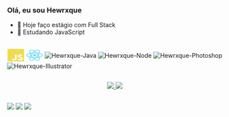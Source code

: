### Olá, eu sou Hewrxque

- 🔭 Hoje faço estágio com Full Stack
- 🌱 Estudando JavaScript
<div style="display: inline_block"><br>
 <img align="center" alt="Hewrxque-Js" height="30" width="40" src="https://raw.githubusercontent.com/devicons/devicon/master/icons/javascript/javascript-plain.svg">
 <img align="center" alt="Hewrxque-React" height="30" width="40" src="https://raw.githubusercontent.com/devicons/devicon/master/icons/react/react-original.svg">
 <img align="center" alt="Hewrxque-Java" height="30" width="40"src="https://cdn.jsdelivr.net/gh/devicons/devicon/icons/java/java-plain.svg" />       
 <img align="center" alt="Hewrxque-Node" height="30" width="40" src="https://cdn.jsdelivr.net/gh/devicons/devicon/icons/nodejs/nodejs-original.svg" />
 <img align="center" alt="Hewrxque-Photoshop" height="30" width="40" src="https://cdn.jsdelivr.net/gh/devicons/devicon/icons/photoshop/photoshop-plain.svg" />
 <img align="center" alt="Hewrxque-Illustrator" height="30" width="40" src="https://cdn.jsdelivr.net/gh/devicons/devicon/icons/illustrator/illustrator-plain.svg" />
          
 </div>
 
  ##
  
<div align="center">
  <a href="https://github.com/hewrxque">
  <img height="180em" src="https://github-readme-stats.vercel.app/api?username=hewrxque&show_icons=true&theme=merko&include_all_commits=true&count_private=true"/>
  <img height="180em" src="https://github-readme-stats.vercel.app/api/top-langs/?username=hewrxque&layout=compact&langs_count=7&theme=merko"/>
</div>

  ##
  
  <div>
  <a href="https://instagram.com/hze.v" target="_blank"><img src="https://img.shields.io/badge/-Instagram-%23E4405F?style=for-the-badge&logo=instagram&logoColor=white" target="_blank"></a>
  <a href = "mailto:josehenriquevieiradacruz@gmail.com"><img src="https://img.shields.io/badge/-Gmail-%23333?style=for-the-badge&logo=gmail&logoColor=white" target="_blank"></a>
  <a href="https://www.linkedin.com/in/josé-henrique-vieira-da-cruz-b2a6021b9" target="_blank"><img src="https://img.shields.io/badge/-LinkedIn-%230077B5?style=for-the-badge&logo=linkedin&logoColor=white" target="_blank"></a> 
 
  </div>
